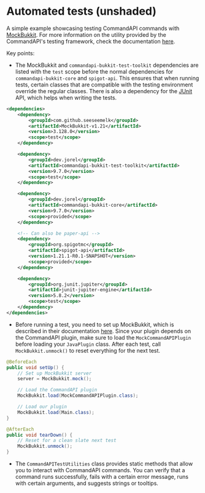 # Automated tests (unshaded)

A simple example showcasing testing CommandAPI commands with [MockBukkit](https://github.com/MockBukkit/MockBukkit). For more information on the utility provided by the CommandAPI's testing framework, check the documentation [here](https://commandapi.jorel.dev/9.7.0/test_intro.html).

Key points:

- The MockBukkit and `commandapi-bukkit-test-toolkit` dependencies are listed with the `test` scope before the normal dependencies for `commandapi-bukkit-core` and `spigot-api`. This ensures that when running tests, certain classes that are compatible with the testing environment override the regular classes. There is also a dependency for the [JUnit](https://junit.org/junit5/) API, which helps when writing the tests.

```xml
<dependencies>
	<dependency>
		<groupId>com.github.seeseemelk</groupId>
		<artifactId>MockBukkit-v1.21</artifactId>
		<version>3.128.0</version>
		<scope>test</scope>
	</dependency>

	<dependency>
		<groupId>dev.jorel</groupId>
		<artifactId>commandapi-bukkit-test-toolkit</artifactId>
		<version>9.7.0</version>
		<scope>test</scope>
	</dependency>

	<dependency>
		<groupId>dev.jorel</groupId>
		<artifactId>commandapi-bukkit-core</artifactId>
		<version>9.7.0</version>
		<scope>provided</scope>
	</dependency>

	<!-- Can also be paper-api -->
	<dependency>
		<groupId>org.spigotmc</groupId>
		<artifactId>spigot-api</artifactId>
		<version>1.21.1-R0.1-SNAPSHOT</version>
		<scope>provided</scope>
	</dependency>

	<dependency>
		<groupId>org.junit.jupiter</groupId>
		<artifactId>junit-jupiter-engine</artifactId>
		<version>5.8.2</version>
		<scope>test</scope>
	</dependency>
</dependencies>
```

- Before running a test, you need to set up MockBukkit, which is described in their documentation [here](https://mockbukkit.readthedocs.io/en/latest/first_tests.html#creating-the-test-class). Since your plugin depends on the CommandAPI plugin, make sure to load the `MockCommandAPIPlugin` before loading your `JavaPlugin` class. After each test, call `MockBukkit.unmock()` to reset everything for the next test.

```java
@BeforeEach
public void setUp() {
	// Set up MockBukkit server
	server = MockBukkit.mock();

	// Load the CommandAPI plugin
	MockBukkit.load(MockCommandAPIPlugin.class);

	// Load our plugin
	MockBukkit.load(Main.class);
}

@AfterEach
public void tearDown() {
	// Reset for a clean slate next test
	MockBukkit.unmock();
}
```

- The `CommandAPITestUtilities` class provides static methods that allow you to interact with CommandAPI commands. You can verify that a command runs successfully, fails with a certain error message, runs with certain arguments, and suggests strings or tooltips.
